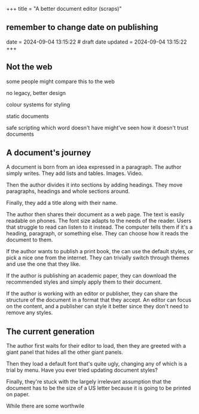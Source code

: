 +++
title = "A better document editor (scraps)"
## remember to change date on publishing
date = 2024-09-04 13:15:22 # draft date
updated = 2024-09-04 13:15:22
+++

<!--
List more issues with current gen?
- unsafe scripting. word's "are you sure you want to edit?"
- non-structural writing/editing
- copy paste (huh? oh, cut and paste to org?)
-->

<!--
Components can be categorised as blocks and spans,
which is a visual difference.
-->

## Not the web

some people might compare this to the web

no legacy, better design

colour systems for styling

static documents

safe scripting
which word doesn't have
might've seen how it doesn't trust documents

## A document's journey

A document is born from an idea
expressed in a paragraph.
The author simply writes.
They add lists and tables.
Images. Video.

Then the author divides it into sections by adding headings.
They move paragraphs, headings and whole sections around.

Finally, they add a title along with their name.

The author then shares their document as a web page.
The text is easily readable on phones.
The font size adapts to the needs of the reader.
Users that struggle to read can listen to it instead.
The computer tells them
if it's a heading, paragraph, or something else.
They can choose how it reads the document to them.

If the author wants to publish a print book,
the can use the default styles,
or pick a nice one from the internet.
They can trivially switch through themes
and use the one that they like.

If the author is publishing an academic paper,
they can download the recommended styles
and simply apply them to their document.

If the author is working with an editor or publisher,
they can share the structure of the document
in a format that they accept.
An editor can focus on the content,
and a publisher can style it better
since they don't need to remove any styles.

## The current generation

The author first waits for their editor to load,
then they are greeted with a giant panel
that hides all the other giant panels.

Then they load a default font that's quite ugly,
changing any of which is a trial by menu.
Have you ever tried updating document styles?

Finally, they're stuck with the largely irrelevant assumption
that the document has to be the size of a US letter
because it is going to be printed on paper.

While there are some worthwile 

